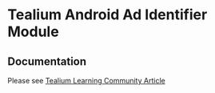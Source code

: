# Tealium Android Ad Identifier Module

## Documentation
Please see [Tealium Learning Community Article](https://community.tealiumiq.com/t5/Tealium-for-Android/Ad-Identifier-Module-for-Android/ta-p/21908)